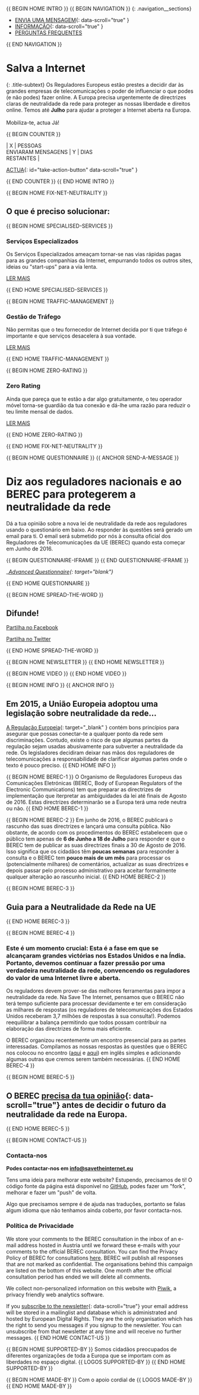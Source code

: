 {{ BEGIN HOME INTRO }}
{{ BEGIN NAVIGATION }}
{: .navigation__sections}
- [ENVIA UMA MENSAGEM](#send-a-message){: data-scroll="true" }
- [INFORMAÇÃO](#info){: data-scroll="true" }
- [PERGUNTAS FREQUENTES](faq)

{{ END NAVIGATION }}

# Salva a Internet

{: .title-subtext}
Os Reguladores Europeus estão prestes a decidir dar às grandes empresas de telecomunicações o poder
de influenciar o que podes (e não podes) fazer online. A Europa precisa urgentemente de directrizes claras de neutralidade da rede
para proteger as nossas liberdade e direitos online. Temos até __Julho__ para ajudar a proteger a Internet aberta na Europa.
<br><br>
Mobiliza-te, actua Já!

{{ BEGIN COUNTER }}

| X | PESSOAS <br> ENVIARAM MENSAGENS | Y | DIAS <br> RESTANTES |

[ACTUA](#send-a-message){: id="take-action-button" data-scroll="true" }

{{ END COUNTER }}
{{ END HOME INTRO }}

{{ BEGIN HOME FIX-NET-NEUTRALITY }}

## O que é preciso solucionar:

{{ BEGIN HOME SPECIALISED-SERVICES }}

### Serviços Especializados

Os Serviços Especializados ameaçam tornar-se nas vias rápidas pagas para as grandes companhias da Internet, empurrando todos os outros sites, ideias ou "start-ups" para a via lenta.

[LER MAIS](faq/#o-que-sao-servicos-especializados)

{{ END HOME SPECIALISED-SERVICES }}

{{ BEGIN HOME TRAFFIC-MANAGEMENT }}

### Gestão de Tráfego

Não permitas que o teu fornecedor de Internet decida por ti que tráfego é importante e que serviços desacelera à sua vontade.

[LER MAIS](faq/#o-que-e-gestao-de-trafego)

{{ END HOME TRAFFIC-MANAGEMENT }}

{{ BEGIN HOME ZERO-RATING }}

### Zero Rating

Ainda que pareça que te estão a dar algo gratuitamente, o teu operador móvel torna-se guardião da tua conexão e dá-lhe uma razão para reduzir o teu limite mensal de dados.

[LER MAIS](faq/#o-que-e-zero-rating)

{{ END HOME ZERO-RATING }}

{{ END HOME FIX-NET-NEUTRALITY }}


{{ BEGIN HOME QUESTIONNAIRE }}
{{ ANCHOR SEND-A-MESSAGE }}

# Diz aos reguladores nacionais e ao <br> BEREC para protegerem a neutralidade da rede

Dá a tua opinião sobre a nova lei de neutralidade da rede aos reguladores usando o questionário em baixo. Ao responder às questões será gerado um email para ti. O email será submetido por nós à consulta oficial dos Reguladores de Telecomunicações da UE (BEREC) quando esta começar em Junho de 2016.

{{ BEGIN QUESTIONNAIRE-IFRAME }}
{{ END QUESTIONNAIRE-IFRAME }}

__[Advanced Questionnaire](https://consultation.savetheinternet.eu/advanced/){: target="_blank"}__

{{ END HOME QUESTIONNAIRE }}

{{ BEGIN HOME SPREAD-THE-WORD }}

## Difunde!

[Partilha no Facebook](http://www.facebook.com/sharer/sharer.php?s=100&p%5Burl%5D=http://www.savetheinternet.eu/&p%5Bimages%5D%5B0%5D=http://www.savetheinternet.eu/img/thumbnail.png&p%5Btitle%5D=Help%20Save%20the%20Internet&p%5Bsummary%5D=Your%20freedom%20online%20is%20threatened%20by%20EU%20proposals.%20The%20fight%20for%20an%20open%20Internet%20is%20happening%20right%20now%20in%20Brussels.)

[Partilha no Twitter](https://twitter.com/intent/tweet?text=What%0Aif%0Athey%0Amade%0AEurope%27s%0Ainternet%0Aso%0Aslow%2C%0Aevery%0Atweet%0Aloaded%0Aslowly%0Alike%0Athis%3F%0ADon%27t%20let%20them%3A%0Ahttps%3A%2F%2Fwww.savetheinternet.eu%2F)

{{ END HOME SPREAD-THE-WORD }}

{{ BEGIN HOME NEWSLETTER }}
{{ END HOME NEWSLETTER }}

{{ BEGIN HOME VIDEO }}
{{ END HOME VIDEO }}

{{ BEGIN HOME INFO }}
{{ ANCHOR INFO }}
## Em 2015, a União Europeia adoptou uma legislação sobre neutralidade da rede...

[A Regulação Europeia](http://eur-lex.europa.eu/legal-content/PT/TXT/?uri=CELEX:32015R2120){: target="_blank" } contém bons princípios para asegurar que possas conectar-te a qualquer ponto da rede sem discriminações. Contudo, existe o risco de que algumas partes da regulação sejam usadas abusivamente para subverter a neutralidade da rede. Os legisladores decidiram deixar nas mãos dos reguladores de telecomunicações a responsabilidade de clarificar algumas partes onde o texto é pouco preciso.
{{ END HOME INFO }}


{{ BEGIN HOME BEREC-1 }}
O Organismo de Reguladores Europeus das Comunicações Eletrónicas (BEREC, Body of European Regulators of the Electronic Communications) tem que preparar as directrizes de implementação que iterpretar as ambiguidades da lei até finais de Agosto de 2016. Estas directrizes determinarão se a Europa terá uma rede neutra ou não.
{{ END HOME BEREC-1 }}

{{ BEGIN HOME BEREC-2 }}
Em junho de 2016, o BEREC publicará o rascunho das suas directrizes e lançará uma consulta pública. Não obstante, de acordo com os procedimentos do BEREC estabelecem que o público tem apenas de __6 de Junho a 18 de Julho__ para responder e que o BEREC tem de publicar as suas directrizes finais a 30 de Agosto de 2016. Isso significa que os cidadãos têm __poucas semanas__ para responder à consulta e o BEREC tem __pouco mais de um mês__ para processar os (potencialmente milhares) de comentários, actualizar as suas directrizes e depois passar pelo  processo administrativo para aceitar formalmente qualquer alteração ao rascunho inicial.
{{ END HOME BEREC-2 }}

{{ BEGIN HOME BEREC-3 }}
## Guia para a Neutralidade da Rede na UE
{{ END HOME BEREC-3 }}

{{ BEGIN HOME BEREC-4 }}
### __Este é um momento crucial: Esta é a fase em que se alcançaram grandes victórias nos Estados Unidos e na Índia. Portanto, devemos continuar a fazer pressão por uma verdadeira neutralidade da rede, convencendo os reguladores do valor de uma Internet livre e aberta.__

Os reguladores devem prover-se das melhores ferramentas para impor a neutralidade da rede. Na Save The Internet, pensamos que o BEREC não terá tempo suficiente para processar devidamente e ter em consideração as milhares de respostas (os reguladores de telecomunicações dos Estados Unidos receberam 3,7 milhões de respostas à sua consulta!). Podemos reequilibrar a balança permitindo que todos possam contribuir na elaboração das directrizes de forma mais eficiente.

O BEREC organizou recentemente um encontro presencial para as partes interessadas. Compilamos as nossas respostas às questões que o BEREC nos colocou no encontro ([aqui](https://edri.org/edris-first-input-on-net-neutrality-guidelines/) e [aqui](https://www.accessnow.org/rekindling-net-neutrality-our-meeting-with-eus-telecoms-regulators/)) em inglês simples e adicionando algumas outras que cremos serem também necessárias.
{{ END HOME BEREC-4 }}

{{ BEGIN HOME BEREC-5 }}
## O BEREC [precisa da tua opinião](#send-a-message){: data-scroll="true"} antes de decidir o futuro da neutralidade da rede na Europa.
{{ END HOME BEREC-5 }}

{{ BEGIN HOME CONTACT-US }}
### Contacta-nos

__Podes contactar-nos em [info@savetheinternet.eu](mailto:info@savetheinternet.eu)__

Tens uma ideia para melhorar este website? Estupendo, precisamos de ti! O código fonte da página está disponível no [GitHub](https://github.com/Netzfreiheit/STI-UI), podes fazer um "fork", melhorar e fazer um "push" de volta.

Algo que precisamos sempre é de ajuda nas traduções, portanto se falas algum idioma que não tenhamos ainda coberto, por favor contacta-nos.

### Política de Privacidade

We store your comments to the BEREC consultation in the inbox of an e-mail address hosted in Austria until we forward these e-mails with your comments to the official BEREC consultation. You can find the Privacy Policy of BEREC for consultations [here](http://berec.europa.eu/eng/document_register/subject_matter/berec_office/download/0/4615-privacy-statement-berec-office-policy-do_0.pdf). BEREC will publish all responses that are not marked as confidential. The organisations behind this campaign are listed on the bottom of this website. One month after the official consultation period has ended we will delete all comments.

We collect non-personalized information on this website with [Piwik](https://piwik.org/), a privacy friendly web analytics software.

If you [subscribe to the newsletter](#subscribe-to-newsletter){: data-scroll="true"} your email address will be stored in a mailinglist and database which is administrated and hosted by European Digital Rights. They are the only organisation which has the right to send you messages if you signup to the newsletter. You can unsubscribe from that newsletter at any time and will receive no further messages.
{{ END HOME CONTACT-US }}

{{ BEGIN HOME SUPPORTED-BY }}
Somos cidadãos preocupados de diferentes organizações de toda a Europa que se importam com as liberdades no espaço digital.
{{ LOGOS SUPPORTED-BY }}
{{ END HOME SUPPORTED-BY }}

{{ BEGIN HOME MADE-BY }}
Com o apoio cordial de
{{ LOGOS MADE-BY }}
{{ END HOME MADE-BY }}
